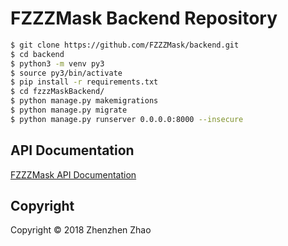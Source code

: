 # FZZZMask Backend Repository

```bash
$ git clone https://github.com/FZZZMask/backend.git
$ cd backend
$ python3 -m venv py3
$ source py3/bin/activate
$ pip install -r requirements.txt
$ cd fzzzMaskBackend/
$ python manage.py makemigrations
$ python manage.py migrate
$ python manage.py runserver 0.0.0.0:8000 --insecure 
```

## API Documentation

[FZZZMask API Documentation](https://documenter.getpostman.com/view/3683551/RzZDhGkT)

## Copyright

Copyright &copy; 2018 Zhenzhen Zhao
